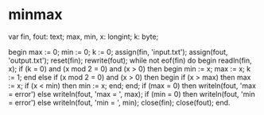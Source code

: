 # minmax

var
    fin, fout: text;
    max, min, x: longint;
    k: byte;

begin
    max := 0;
    min := 0;
    k := 0;
    assign(fin, 'input.txt');
    assign(fout, 'output.txt');
    reset(fin);
    rewrite(fout);
    while not eof(fin) do
    begin
        readln(fin, x);
        if (k = 0) and (x mod 2 = 0) and (x > 0) then
        begin
            min := x;
            max := x;
            k := 1;
        end
        else if (x mod 2 = 0) and (x > 0) then
        begin
            if (x > max) then
                max := x;
            if (x < min) then
                min := x;
        end;
    end;
    if (max = 0) then
        writeln(fout, 'max = error')
    else
        writeln(fout, 'max = ', max);
    if (min = 0) then
        writeln(fout, 'min = error')
    else
        writeln(fout, 'min = ', min);
    close(fin);
    close(fout);
end.
